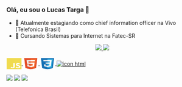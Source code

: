 ### Olá, eu sou o Lucas Targa 👋



- 🔭 Atualmente estagiando como chief information officer na Vivo (Telefonica Brasil) 
- 🌱 Cursando Sistemas para Internet na Fatec-SR



<div align="center">
  <a href="https://github.com/Lucastarga">
  <img height="170em" src="https://github-readme-stats.vercel.app/api?username=Lucastarga&show_icons=true&theme=dracula&include_all_commits=true&count_private=true"/>
  <img height="170em" src="https://github-readme-stats.vercel.app/api/top-langs/?username=Lucastarga&layout=compact&langs_count=7&theme=dracula"/>
</div>
  
<div style="display: inline_block"><br>
  <img align="center" alt="icon javascript" height="30" width="40" src="https://raw.githubusercontent.com/devicons/devicon/master/icons/javascript/javascript-plain.svg">
  <img align="center" alt="icon HTML" height="30" width="40" src="https://raw.githubusercontent.com/devicons/devicon/master/icons/html5/html5-original.svg">
  <img align="center" alt="icon css" height="30" width="40" src="https://raw.githubusercontent.com/devicons/devicon/master/icons/css3/css3-original.svg">
  <img align="center" alt="icon html" height="40" width="40" src="https://cdn.jsdelivr.net/gh/devicons/devicon/icons/php/php-original.svg" />
</div>
  
<div> 
  
  <a href="https://instagram.com/lucastargaa" target="_blank"><img src="https://img.shields.io/badge/-Instagram-%23E4405F?style=for-the-badge&logo=instagram&logoColor=white" target="_blank"></a>
  <a href = "mailto:lucasfranklintarga@gmail.com"><img src="https://img.shields.io/badge/-Gmail-%23333?style=for-the-badge&logo=gmail&logoColor=white" target="_blank"></a>
  <a href="https://www.linkedin.com/in/lucas-targa" target="_blank"><img src="https://img.shields.io/badge/-LinkedIn-%230077B5?style=for-the-badge&logo=linkedin&logoColor=white" target="_blank"></a> 
</div>
  

  
  
